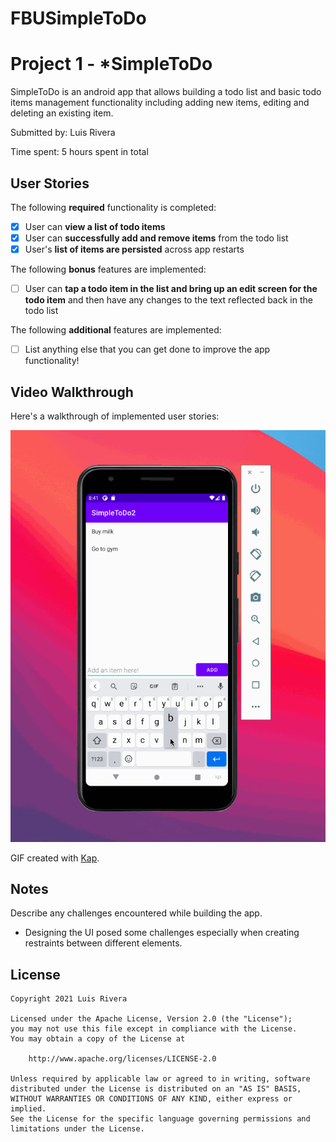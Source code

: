 # FBUSimpleToDo
 # Project 1 - *SimpleToDo

SimpleToDo is an android app that allows building a todo list and basic todo items management functionality including adding new items, editing and deleting an existing item.

Submitted by: Luis Rivera

Time spent: 5 hours spent in total

## User Stories

The following **required** functionality is completed:

* [X] User can **view a list of todo items**
* [X] User can **successfully add and remove items** from the todo list
* [X] User's **list of items are persisted** across app restarts

The following **bonus** features are implemented:

* [ ] User can **tap a todo item in the list and bring up an edit screen for the todo item** and then have any changes to the text reflected back in the todo list

The following **additional** features are implemented:

* [ ] List anything else that you can get done to improve the app functionality!

## Video Walkthrough

Here's a walkthrough of implemented user stories:

<img src='https://github.com/riveraluis/FBUSimpleToDo/raw/main/SimpleToDoGIF.gif' />

GIF created with [Kap](https://getkap.co/).

## Notes

Describe any challenges encountered while building the app.

- Designing the UI posed some challenges especially when creating restraints between different elements.

## License

    Copyright 2021 Luis Rivera

    Licensed under the Apache License, Version 2.0 (the "License");
    you may not use this file except in compliance with the License.
    You may obtain a copy of the License at

        http://www.apache.org/licenses/LICENSE-2.0

    Unless required by applicable law or agreed to in writing, software
    distributed under the License is distributed on an "AS IS" BASIS,
    WITHOUT WARRANTIES OR CONDITIONS OF ANY KIND, either express or implied.
    See the License for the specific language governing permissions and
    limitations under the License.

